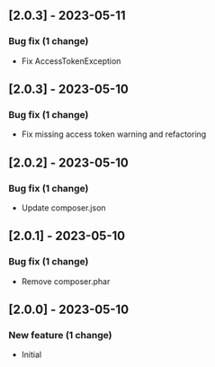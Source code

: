 <!-- CHANGELOGGER -->

## [2.0.3] - 2023-05-11

### Bug fix (1 change)

- Fix AccessTokenException


## [2.0.3] - 2023-05-10

### Bug fix (1 change)

- Fix missing access token warning and refactoring


## [2.0.2] - 2023-05-10

### Bug fix (1 change)

- Update composer.json


## [2.0.1] - 2023-05-10

### Bug fix (1 change)

- Remove composer.phar


## [2.0.0] - 2023-05-10

### New feature (1 change)

- Initial
